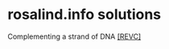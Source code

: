 # rosalind.info solutions
Complementing a strand of DNA [[REVC]](https://github.com/bakuncwa/rosalind_sol/blob/main/revc)
